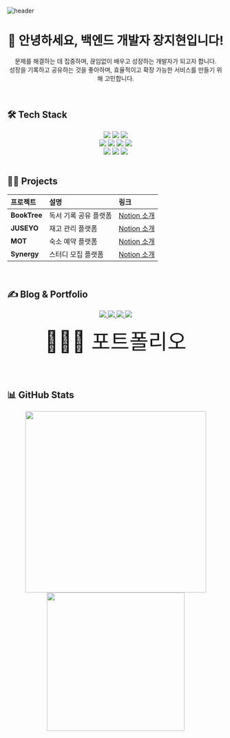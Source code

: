 ![header](https://capsule-render.vercel.app/api?type=waving&color=gradient&customColorList=10&height=200&text=JIHYUN's%20GITHUB&fontSize=50&animation=twinkling&fontAlign=68&fontAlignY=36)

<div align="center">

# 👋 안녕하세요, 백엔드 개발자 **장지현**입니다!

문제를 해결하는 데 집중하며, 끊임없이 배우고 성장하는 개발자가 되고자 합니다.  
성장을 기록하고 공유하는 것을 좋아하며, 효율적이고 확장 가능한 서비스를 만들기 위해 고민합니다.

</div>

<br/>


## 🛠️ Tech Stack

<div align="center">

<img src="https://img.shields.io/badge/Java-007396?style=for-the-badge&logo=Java&logoColor=white"/>
<img src="https://img.shields.io/badge/Spring-6DB33F?style=for-the-badge&logo=spring&logoColor=white"/>
<img src="https://img.shields.io/badge/Spring_Security-6DB33F?style=for-the-badge&logo=Spring-Security&logoColor=white"/>
<br/>
<img src="https://img.shields.io/badge/MySQL-4479A1?style=for-the-badge&logo=MySQL&logoColor=white"/>
<img src="https://img.shields.io/badge/MariaDB-003545?style=for-the-badge&logo=MariaDB&logoColor=white"/>
<img src="https://img.shields.io/badge/Docker-2496ED?style=for-the-badge&logo=Docker&logoColor=white"/>
<img src="https://img.shields.io/badge/AWS-FF9900?style=for-the-badge&logo=amazonaws&logoColor=white"/>
<br/>
<img src="https://img.shields.io/badge/Git-F05032?style=for-the-badge&logo=Git&logoColor=white"/>
<img src="https://img.shields.io/badge/Github-181717?style=for-the-badge&logo=Github&logoColor=white"/>
<img src="https://img.shields.io/badge/Notion-000000?style=for-the-badge&logo=Notion&logoColor=white"/>

</div>


<br/>


## 🧑‍💻 Projects

| 프로젝트 | 설명 | 링크 |
|:--|:--|:--|
| **BookTree** | 독서 기록 공유 플랫폼 | [Notion 소개](https://smiling-cornflower-588.notion.site/BookTree-1f4faae9612381d48ec6e916e6e2bda7?source=copy_link) |
| **JUSEYO** | 재고 관리 플랫폼 | [Notion 소개](https://smiling-cornflower-588.notion.site/JUSEYO-20cfaae961238046ab28c8e4ad12d3cd?source=copy_link) |
| **MOT** | 숙소 예약 플랫폼 | [Notion 소개](https://deserted-thought-336.notion.site/a963dc701ffa43ffb418e0d2a1b8829d) |
| **Synergy** | 스터디 모집 플랫폼 | [Notion 소개](https://smiling-cornflower-588.notion.site/IT-1f4faae961238158824dd3b17274cb3b?source=copy_link) |

<br/>


## ✍️ Blog & Portfolio

<div align="center">

<a href="https://dose-blog.tistory.com/">
  <img src="https://img.shields.io/badge/Tistory-000000?style=flat-square&logo=Tistory&logoColor=white"/>
</a>
<a href="https://velog.io/@dose/posts">
  <img src="https://img.shields.io/badge/Velog-20C997?style=flat-square&logo=Velog&logoColor=white"/>
</a>
<a href="https://smiling-cornflower-588.notion.site/Hi-I-m-Dose-1f4faae96123809cbe5dc74726d288e6?source=copy_link">
  <img src="https://img.shields.io/badge/Notion-000000?style=flat-square&logo=Notion&logoColor=white"/>
</a>
<a href="mailto:jjhyun8876@gmail.com">
  <img src="https://img.shields.io/badge/Gmail-EA4335?style=flat-square&logo=Gmail&logoColor=white"/>
</a>


<br/>


<p align="center">
  <a href="https://www.jihyun.booktri.site/" target="_blank" style="text-decoration: none; font-size: 48px;">
    🙋🏻‍♀️ 포트폴리오 
  </a>
</p>


</div>


<br/>

<br/>



## 📊 GitHub Stats

<div align="center">

<img src="https://github-readme-stats.vercel.app/api?username=treejh&show_icons=true&theme=default&bg_color=60,f2e3e3,ffffff&title_color=000000&text_color=000000" width="420" />
<img src="https://github-readme-stats.vercel.app/api/top-langs/?username=treejh&layout=compact&bg_color=60,f2e3e3,ffffff&title_color=000000&text_color=000000" width="320" />


</div>
